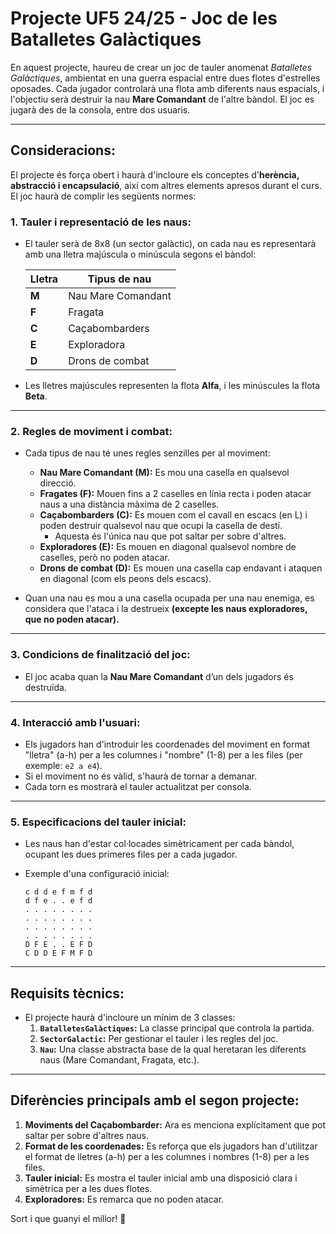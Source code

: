 # Projecte UF5 24/25 - Joc de les Batalletes Galàctiques

En aquest projecte, haureu de crear un joc de tauler anomenat *Batalletes Galàctiques*, ambientat en una guerra espacial entre dues flotes d'estrelles oposades. Cada jugador controlarà una flota amb diferents naus espacials, i l'objectiu serà destruir la nau **Mare Comandant** de l'altre bàndol. El joc es jugarà des de la consola, entre dos usuaris.

---

## **Consideracions:**

El projecte és força obert i haurà d'incloure els conceptes d'**herència, abstracció i encapsulació**, així com altres elements apresos durant el curs. El joc haurà de complir les següents normes:

### **1. Tauler i representació de les naus:**

- El tauler serà de 8x8 (un sector galàctic), on cada nau es representarà amb una lletra majúscula o minúscula segons el bàndol:

  | **Lletra** | **Tipus de nau**          |
  |------------|--------------------------|
  | **M**      | Nau Mare Comandant       |
  | **F**      | Fragata                  |
  | **C**      | Caçabombarders           |
  | **E**      | Exploradora              |
  | **D**      | Drons de combat          |

- Les lletres majúscules representen la flota **Alfa**, i les minúscules la flota **Beta**.

---

### **2. Regles de moviment i combat:**

- Cada tipus de nau té unes regles senzilles per al moviment:

  - **Nau Mare Comandant (M):** Es mou una casella en qualsevol direcció.
  - **Fragates (F):** Mouen fins a 2 caselles en línia recta i poden atacar naus a una distància màxima de 2 caselles.
  - **Caçabombarders (C):** Es mouen com el cavall en escacs (en L) i poden destruir qualsevol nau que ocupi la casella de destí.
    - Aquesta és l'única nau que pot saltar per sobre d'altres.
  - **Exploradores (E):** Es mouen en diagonal qualsevol nombre de caselles, però no poden atacar.
  - **Drons de combat (D):** Es mouen una casella cap endavant i ataquen en diagonal (com els peons dels escacs).

- Quan una nau es mou a una casella ocupada per una nau enemiga, es considera que l'ataca i la destrueix **(excepte les naus exploradores, que no poden atacar).**

---

### **3. Condicions de finalització del joc:**

- El joc acaba quan la **Nau Mare Comandant** d’un dels jugadors és destruïda.

---

### **4. Interacció amb l'usuari:**

- Els jugadors han d'introduir les coordenades del moviment en format "lletra" (a-h) per a les columnes i "nombre" (1-8) per a les files (per exemple: `e2 a e4`).
- Si el moviment no és vàlid, s'haurà de tornar a demanar.
- Cada torn es mostrarà el tauler actualitzat per consola.

---

### **5. Especificacions del tauler inicial:**

- Les naus han d'estar col·locades simètricament per cada bàndol, ocupant les dues primeres files per a cada jugador.

- Exemple d'una configuració inicial:

  ```
  c d d e f m f d
  d f e . . e f d
  . . . . . . . .
  . . . . . . . .
  . . . . . . . .
  . . . . . . . .
  D F E . . E F D
  C D D E F M F D
  ```

---

## **Requisits tècnics:**

- El projecte haurà d'incloure un mínim de 3 classes:
  1. **`BatalletesGalàctiques`:** La classe principal que controla la partida.
  2. **`SectorGalactic`:** Per gestionar el tauler i les regles del joc.
  3. **`Nau`:** Una classe abstracta base de la qual heretaran les diferents naus (Mare Comandant, Fragata, etc.).

---

## **Diferències principals amb el segon projecte:**

1. **Moviments del Caçabombarder:** Ara es menciona explícitament que pot saltar per sobre d'altres naus.
2. **Format de les coordenades:** Es reforça que els jugadors han d'utilitzar el format de lletres (a-h) per a les columnes i nombres (1-8) per a les files.
3. **Tauler inicial:** Es mostra el tauler inicial amb una disposició clara i simètrica per a les dues flotes.
4. **Exploradores:** Es remarca que no poden atacar.

Sort i que guanyi el millor! 🚀

